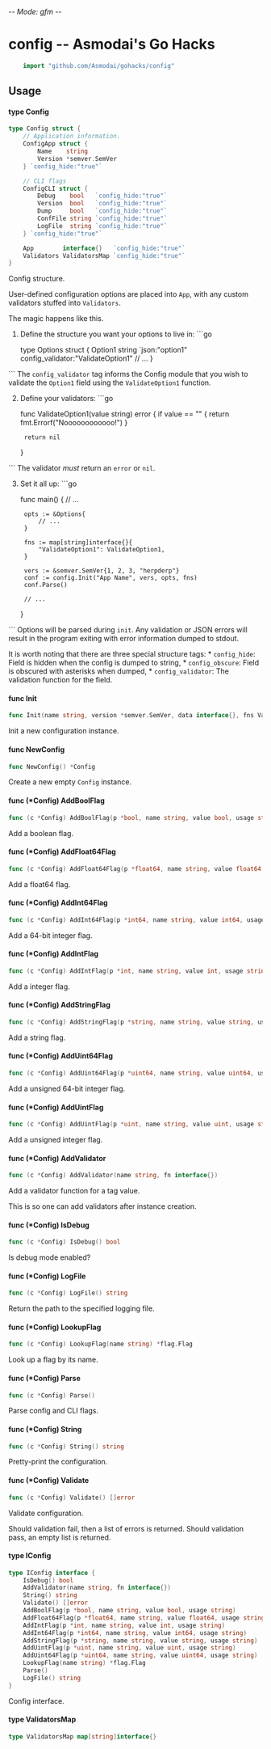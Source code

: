 -*- Mode: gfm -*-

# config -- Asmodai's Go Hacks

```go
    import "github.com/Asmodai/gohacks/config"
```

## Usage

#### type Config

```go
type Config struct {
	// Application information.
	ConfigApp struct {
		Name    string
		Version *semver.SemVer
	} `config_hide:"true"`

	// CLI flags
	ConfigCLI struct {
		Debug    bool   `config_hide:"true"`
		Version  bool   `config_hide:"true"`
		Dump     bool   `config_hide:"true"`
		ConfFile string `config_hide:"true"`
		LogFile  string `config_hide:"true"`
	} `config_hide:"true"`

	App        interface{}   `config_hide:"true"`
	Validators ValidatorsMap `config_hide:"true"`
}
```

Config structure.

User-defined configuration options are placed into `App`, with any custom
validators stuffed into `Validators`.

The magic happens like this.

1) Define the structure you want your options to live in: ```go

    type Options struct {
        Option1 string `json:"option1" config_validator:"ValidateOption1"
        // ...
    }

``` The `config_validator` tag informs the Config module that you wish to
validate the `Option1` field using the `ValidateOption1` function.

2) Define your validators: ```go

    func ValidateOption1(value string) error {
        if value == "" {
            return fmt.Errorf("Noooooooooooo!")
        }

        return nil
    }

``` The validator *must* return an `error` or `nil`.

3) Set it all up: ```go

    func main() {
        // ...

        opts := &Options{
            // ...
        }

        fns := map[string]interface{}{
            "ValidateOption1": ValidateOption1,
        }

        vers := &semver.SemVer{1, 2, 3, "herpderp"}
        conf := config.Init("App Name", vers, opts, fns)
        conf.Parse()

        // ...
    }

``` Options will be parsed during `init`. Any validation or JSON errors will
result in the program exiting with error information dumped to stdout.

It is worth noting that there are three special structure tags: * `config_hide`:
Field is hidden when the config is dumped to string, * `config_obscure`: Field
is obscured with asterisks when dumped, * `config_validator`: The validation
function for the field.

#### func  Init

```go
func Init(name string, version *semver.SemVer, data interface{}, fns ValidatorsMap) *Config
```
Init a new configuration instance.

#### func  NewConfig

```go
func NewConfig() *Config
```
Create a new empty `Config` instance.

#### func (*Config) AddBoolFlag

```go
func (c *Config) AddBoolFlag(p *bool, name string, value bool, usage string)
```
Add a boolean flag.

#### func (*Config) AddFloat64Flag

```go
func (c *Config) AddFloat64Flag(p *float64, name string, value float64, usage string)
```
Add a float64 flag.

#### func (*Config) AddInt64Flag

```go
func (c *Config) AddInt64Flag(p *int64, name string, value int64, usage string)
```
Add a 64-bit integer flag.

#### func (*Config) AddIntFlag

```go
func (c *Config) AddIntFlag(p *int, name string, value int, usage string)
```
Add a integer flag.

#### func (*Config) AddStringFlag

```go
func (c *Config) AddStringFlag(p *string, name string, value string, usage string)
```
Add a string flag.

#### func (*Config) AddUint64Flag

```go
func (c *Config) AddUint64Flag(p *uint64, name string, value uint64, usage string)
```
Add a unsigned 64-bit integer flag.

#### func (*Config) AddUintFlag

```go
func (c *Config) AddUintFlag(p *uint, name string, value uint, usage string)
```
Add a unsigned integer flag.

#### func (*Config) AddValidator

```go
func (c *Config) AddValidator(name string, fn interface{})
```
Add a validator function for a tag value.

This is so one can add validators after instance creation.

#### func (*Config) IsDebug

```go
func (c *Config) IsDebug() bool
```
Is debug mode enabled?

#### func (*Config) LogFile

```go
func (c *Config) LogFile() string
```
Return the path to the specified logging file.

#### func (*Config) LookupFlag

```go
func (c *Config) LookupFlag(name string) *flag.Flag
```
Look up a flag by its name.

#### func (*Config) Parse

```go
func (c *Config) Parse()
```
Parse config and CLI flags.

#### func (*Config) String

```go
func (c *Config) String() string
```
Pretty-print the configuration.

#### func (*Config) Validate

```go
func (c *Config) Validate() []error
```
Validate configuration.

Should validation fail, then a list of errors is returned. Should validation
pass, an empty list is returned.

#### type IConfig

```go
type IConfig interface {
	IsDebug() bool
	AddValidator(name string, fn interface{})
	String() string
	Validate() []error
	AddBoolFlag(p *bool, name string, value bool, usage string)
	AddFloat64Flag(p *float64, name string, value float64, usage string)
	AddIntFlag(p *int, name string, value int, usage string)
	AddInt64Flag(p *int64, name string, value int64, usage string)
	AddStringFlag(p *string, name string, value string, usage string)
	AddUintFlag(p *uint, name string, value uint, usage string)
	AddUint64Flag(p *uint64, name string, value uint64, usage string)
	LookupFlag(name string) *flag.Flag
	Parse()
	LogFile() string
}
```

Config interface.

#### type ValidatorsMap

```go
type ValidatorsMap map[string]interface{}
```
